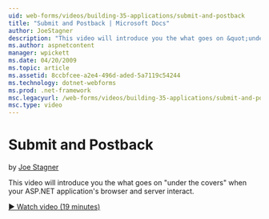 ```yaml
---
uid: web-forms/videos/building-35-applications/submit-and-postback
title: "Submit and Postback | Microsoft Docs"
author: JoeStagner
description: "This video will introduce you the what goes on &quot;under the covers&quot; when your ASP.NET application's browser and server interact."
ms.author: aspnetcontent
manager: wpickett
ms.date: 04/20/2009
ms.topic: article
ms.assetid: 8ccbfcee-a2e4-496d-aded-5a7119c54244
ms.technology: dotnet-webforms
ms.prod: .net-framework
msc.legacyurl: /web-forms/videos/building-35-applications/submit-and-postback
msc.type: video
---
```

Submit and Postback
====================
by [Joe Stagner](https://github.com/JoeStagner)

This video will introduce you the what goes on &quot;under the covers&quot; when your ASP.NET application's browser and server interact.

[&#9654; Watch video (19 minutes)](https://channel9.msdn.com/Blogs/ASP-NET-Site-Videos/submit-and-postback)

